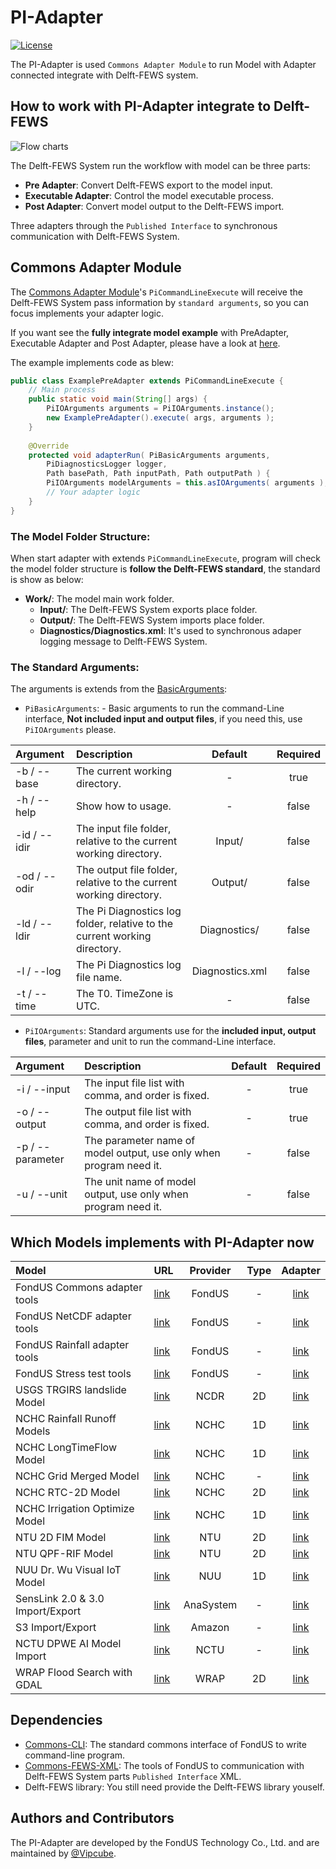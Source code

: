 # PI-Adapter
[![License](https://img.shields.io/badge/license-Apache%202.0-blue.svg)](./LICENSE)

The PI-Adapter is used `Commons Adapter Module` to run Model with Adapter connected integrate with Delft-FEWS system.

## How to work with PI-Adapter integrate to Delft-FEWS
![Flow charts](https://i.imgur.com/BKosuN1.png)

The Delft-FEWS System run the workflow with model can be three parts:
- **Pre Adapter**: Convert Delft-FEWS export to the model input.
- **Executable Adapter**: Control the model executable process.
- **Post Adapter**: Convert model output to the Delft-FEWS import.

Three adapters through the `Published Interface` to synchronous communication with Delft-FEWS System. 

## Commons Adapter Module

The [Commons Adapter Module](/PI-Adapter-Commons/)'s `PiCommandLineExecute` will receive the Delft-FEWS System pass information by `standard arguments`, so you can focus implements your adapter logic.

If you want see the **fully integrate model example** with PreAdapter, Executable Adapter and Post Adapter, please have a look at [here](/PI-Adapter-Example/).

The example implements code as blew:
```java
public class ExamplePreAdapter extends PiCommandLineExecute {
    // Main process
    public static void main(String[] args) {
        PiIOArguments arguments = PiIOArguments.instance();
        new ExamplePreAdapter().execute( args, arguments );
    }
    
    @Override
    protected void adapterRun( PiBasicArguments arguments, 
        PiDiagnosticsLogger logger,
        Path basePath, Path inputPath, Path outputPath ) {
        PiIOArguments modelArguments = this.asIOArguments( arguments );
        // Your adapter logic
    }
}
```

### The Model Folder Structure:
When start adapter with extends `PiCommandLineExecute`, program will check the model folder structure is **follow the Delft-FEWS standard**, the standard is show as below:

- **Work/**: The model main work folder.
  - **Input/**: The Delft-FEWS System exports place folder.
  - **Output/**: The Delft-FEWS System imports place folder.
  - **Diagnostics/Diagnostics.xml**: It's used to synchronous adaper logging message to Delft-FEWS System.

### The Standard Arguments:

The arguments is extends from the [BasicArguments](https://github.com/Fondus/Commons-CLI/blob/master/src/main/java/tw/fondus/commons/cli/argument/BasicArguments.java):

- `PiBasicArguments`: - Basic arguments to run the command-Line interface, **Not included input and output files**, if you need this, use `PiIOArguments` please.

| Argument | Description | Default | Required |
|:------ |:----------- |:-----------:|:-----------:|
| -b / --base | The current working directory. | - | true |
| -h / --help | Show how to usage. | - | false |
| -id / --idir | The input file folder, relative to the current working directory. | Input/ | false |
| -od / --odir | The output file folder, relative to the current working directory. | Output/ | false |
| -ld / --ldir | The Pi Diagnostics log folder, relative to the current working directory. | Diagnostics/ | false |
| -l / --log | The Pi Diagnostics log file name. | Diagnostics.xml | false |
| -t / --time | The T0. TimeZone is UTC. | - | false |

- `PiIOArguments`: Standard arguments use for the **included input, output files**, parameter and unit to run the command-Line interface.

| Argument | Description | Default | Required |
|:------ |:----------- |:-----------:|:-----------:|
| -i / --input | The input file list with comma, and order is fixed. | - | true |
| -o / --output | The output file list with comma, and order is fixed. | - | true |
| -p / --parameter | The parameter name of model output, use only when program need it. | - | false |
| -u / --unit | The unit name of model output, use only when program need it. | - | false |

## Which Models implements with PI-Adapter now
| Model | URL | Provider | Type | Adapter |
|:------ |:----------- |:-----------:|:-----------:|:-----------:|
| FondUS Commons adapter tools | [link](https://github.com/Fondus/PI-Adapter) | FondUS | - | [link](/PI-Adapter-Commons/) |
| FondUS NetCDF adapter tools | [link](https://github.com/Fondus/PI-Adapter) | FondUS | - | [link](/PI-Adapter-NetCDF/) |
| FondUS Rainfall adapter tools | [link](https://github.com/Fondus/PI-Adapter) | FondUS | - | [link](/PI-Adapter-Rainfall-Process/) |
| FondUS Stress test tools | [link](https://github.com/Fondus/PI-Adapter) | FondUS | - | [link](/PI-Adapter-StressTest/) |
| USGS TRGIRS landslide Model | [link](https://github.com/usgs/landslides-trigrs) | NCDR | 2D | [link](/PI-Adapter-TRIGRS/) |
| NCHC Rainfall Runoff Models | [link](https://www.nchc.org.tw/tw/) | NCHC | 1D | [link](/PI-Adapter-NCHC-RainRunoff/) |
| NCHC LongTimeFlow Model | [link](https://www.nchc.org.tw/tw/) | NCHC | 1D | [link](/PI-Adapter-NCHC-LongTimeFlow/) |
| NCHC Grid Merged Model | [link](https://www.nchc.org.tw/tw/) | NCHC | - | [link](/PI-Adapter-GridMerge/) |
| NCHC RTC-2D Model | [link](https://www.nchc.org.tw/tw/) | NCHC | 2D | [link](/PI-Adapter-NCHC-RTC-2D/) |
| NCHC Irrigation Optimize Model | [link](https://www.nchc.org.tw/tw/) | NCHC | 1D | [link](/PI-Adapter-NCHC-Irrigation-Optimize/) |
| NTU 2D FIM Model | [link](https://www.hy.ntu.edu.tw/) | NTU | 2D | [link](/PI-Adapter-NTU-2DFIM/) |
| NTU QPF-RIF Model | [link](https://www.hy.ntu.edu.tw/) | NTU | 2D | [link](/PI-Adapter-NTU-QPF-RIF/) |
| NUU Dr. Wu Visual IoT Model | [link](https://civil.nuu.edu.tw/p/405-1081-25910,c3611.php) | NUU | 1D | [link](/PI-Adapter-DrWu-VirtualIoT/) |
| SensLink 2.0 & 3.0 Import/Export | [link](http://www.anasystem.com.tw/) | AnaSystem | - | [link](/PI-Adapter-SensLink/) |
| S3 Import/Export | [link](https://docs.aws.amazon.com/AmazonS3/latest/API/Welcome.html) | Amazon | - | [link](/PI-Adapter-S3/) |
| NCTU DPWE AI Model Import | [link](http://dpwe.nctu.edu.tw/) | NCTU | - | [link](/PI-Adapter-NCTU-AI/) |
| WRAP Flood Search with GDAL| [link](https://www.wrap.gov.tw/) | WRAP | 2D | [link](/PI-Adapter-WRAP-Search/) |

## Dependencies
- [Commons-CLI](https://github.com/Fondus/Commons-CLI): The standard commons interface of FondUS to write command-line program.
- [Commons-FEWS-XML](https://github.com/Fondus/Commons-FEWS-XML): The tools of FondUS to communication with Delft-FEWS System parts `Published Interface` XML.
- Delft-FEWS library: You still need provide the Delft-FEWS library youself.

## Authors and Contributors
The PI-Adapter are developed by the FondUS Technology Co., Ltd. and are maintained by [@Vipcube](https://github.com/Vipcube).